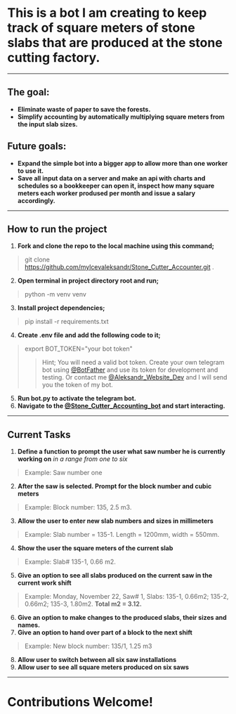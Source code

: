 # This is a bot I am creating to keep track of square meters of stone slabs that are produced at the stone cutting factory.

---

## The goal:

+ __Eliminate waste of paper to save the forests.__
+ __Simplify accounting by automatically multiplying square meters from the input slab sizes.__

## Future goals:

+ __Expand the simple bot into a bigger app to allow more than one worker to use it.__
+ __Save all input data on a server and make an api with charts and schedules so a bookkeeper can open it, inspect how
  many square meters each worker prodused per month and issue a salary accordingly.__

___

## How to run the project

1) __Fork and clone the repo to the local machine using this command;__

> git clone https://github.com/mylcevaleksandr/Stone_Cutter_Accounter.git .

2) __Open terminal in project directory root and run;__

> python -m venv venv

3) __Install project dependencies;__

> pip install -r requirements.txt

4) __Create .env file and add the following code to it;__

> export BOT_TOKEN="your bot token"
> > Hint; You will need a valid bot token. Create your own telegram bot using [@BotFather](https://t.me/BotFather) and
> > use its token for development and testing. Or contact me [@Aleksandr_Website_Dev](https://t.me/Aleksandr_Website_Dev)
> > and I will send you the token of my bot.

5) __Run bot.py to activate the telegram bot.__
6) __Navigate to the  [@Stone_Cutter_Accounting_bot](https://t.me/Stone_Cutter_Accounting_bot) and start interacting.__

___ 

## Current Tasks

1) __Define a function to prompt the user what saw number he is currently working on__ _in a range from one to six_

> Example: Saw number one

2) __After the saw is selected. Prompt for the block number and cubic meters__

> Example: Block number: 135, 2.5 m3.

3) __Allow the user to enter new slab numbers and sizes in millimeters__

> Example: Slab number = 135-1. Length = 1200mm, width = 550mm.

4) __Show the user the square meters of the current slab__

> Example: Slab# 135-1, 0.66 m2.

5) __Give an option to see all slabs produced on the current saw in the current work shift__

> Example: Monday, November 22, Saw# 1, Slabs: 135-1, 0.66m2; 135-2, 0.66m2; 135-3, 1.80m2. __Total m2 = 3.12.__

6) __Give an option to make changes to the produced slabs, their sizes and names.__
7) __Give an option to hand over part of a block to the next shift__

> Example: New block number: 135/1, 1.25 m3

8) __Allow user to switch between all six saw installations__
9) __Allow user to see all square meters produced on six saws__

___

# Contributions Welcome!



